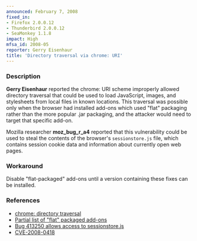 ```yaml
---
announced: February 7, 2008
fixed_in:
- Firefox 2.0.0.12
- Thunderbird 2.0.0.12
- SeaMonkey 1.1.8
impact: High
mfsa_id: 2008-05
reporter: Gerry Eisenhaur
title: 'Directory traversal via chrome: URI'
---
```


<h3>Description</h3>

<p><strong>Gerry Eisenhaur</strong> reported the chrome: URI scheme
improperly allowed directory traversal that could be used to load
JavaScript, images, and stylesheets from local files in known locations.
This traversal was possible only when the browser had installed add-ons
which used "flat" packaging rather than the more popular .jar packaging,
and the attacker would need to target that specific add-on.</p>

<p>Mozilla researcher <strong>moz_bug_r_a4</strong> reported that this
vulnerability could be used to steal the contents of the browser's
<code>sessionstore.js</code> file, which contains session cookie data
and information about currently open web pages.</p>

<h3>Workaround</h3>

<p>Disable "flat-packaged" add-ons until a version containing these
fixes can be installed.</p>

<h3>References</h3>

<ul>
  <li><a href="https://bugzilla.mozilla.org/show_bug.cgi?id=413250">
  chrome: directory traversal</a></li>

  <li><a href="https://bugzilla.mozilla.org/attachment.cgi?id=300181">
  Partial list of "flat" packaged add-ons</a></li>

  <li><a href="https://bugzilla.mozilla.org/show_bug.cgi?id=413451">
  Bug 413250 allows access to sessionstore.js</a></li>

  <li><a class="ex-ref" href="http://cve.mitre.org/cgi-bin/cvename.cgi?name=CVE-2008-0418">
       CVE-2008-0418</a>
  </li>

</ul>



